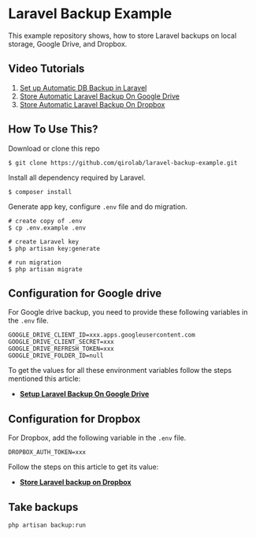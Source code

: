 # Laravel Backup Example
This example repository shows, how to store Laravel backups on local storage,
Google Drive, and Dropbox.


## Video Tutorials
1. [Set up Automatic DB Backup in Laravel](https://www.youtube.com/watch?v=tKu7EqGgu_A)
2. [Store Automatic Laravel Backup On Google Drive](https://www.youtube.com/watch?v=6kxXkrlRuJU)
3. [Store Automatic Laravel Backup On Dropbox](https://www.youtube.com/watch?v=hgcg8vDFJq0)


## How To Use This?

Download or clone this repo
```shell
$ git clone https://github.com/qirolab/laravel-backup-example.git
```

Install all dependency required by Laravel.
```shell
$ composer install
```

Generate app key, configure `.env` file and do migration.
```shell
# create copy of .env
$ cp .env.example .env

# create Laravel key
$ php artisan key:generate

# run migration
$ php artisan migrate
```

## Configuration for Google drive
For Google drive backup, you need to provide these following variables in the `.env` file.

```
GOOGLE_DRIVE_CLIENT_ID=xxx.apps.googleusercontent.com
GOOGLE_DRIVE_CLIENT_SECRET=xxx
GOOGLE_DRIVE_REFRESH_TOKEN=xxx
GOOGLE_DRIVE_FOLDER_ID=null
```

To get the values for all these environment variables follow the steps mentioned
this article:
- **[Setup Laravel Backup On Google Drive](https://qirolab.com/posts/how-to-setup-laravel-backup-on-google-drive-1607368130)**

## Configuration for Dropbox
For Dropbox, add the following variable in the `.env` file.

```
DROPBOX_AUTH_TOKEN=xxx
```
Follow the steps on this article to get its value:

- **[Store Laravel backup on Dropbox](https://qirolab.com/posts/how-to-store-laravel-backup-on-dropbox-1607451784)**

## Take backups
```
php artisan backup:run
```
